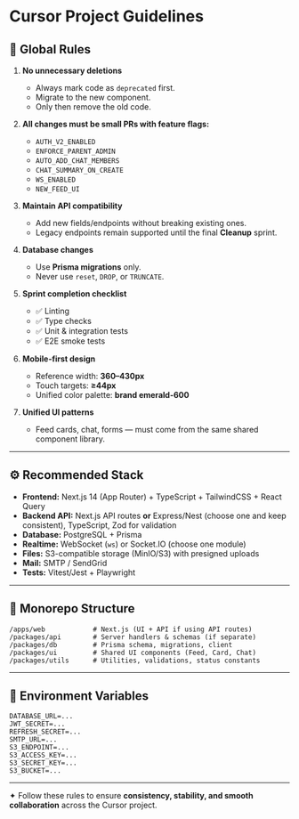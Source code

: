 # Cursor Project Guidelines

## 📌 Global Rules

1. **No unnecessary deletions**
   - Always mark code as `deprecated` first.
   - Migrate to the new component.
   - Only then remove the old code.

2. **All changes must be small PRs with feature flags:**
   - `AUTH_V2_ENABLED`
   - `ENFORCE_PARENT_ADMIN`
   - `AUTO_ADD_CHAT_MEMBERS`
   - `CHAT_SUMMARY_ON_CREATE`
   - `WS_ENABLED`
   - `NEW_FEED_UI`

3. **Maintain API compatibility**
   - Add new fields/endpoints without breaking existing ones.
   - Legacy endpoints remain supported until the final **Cleanup** sprint.

4. **Database changes**
   - Use **Prisma migrations** only.
   - Never use `reset`, `DROP`, or `TRUNCATE`.

5. **Sprint completion checklist**
   - ✅ Linting
   - ✅ Type checks
   - ✅ Unit & integration tests
   - ✅ E2E smoke tests

6. **Mobile-first design**
   - Reference width: **360–430px**
   - Touch targets: **≥44px**
   - Unified color palette: **brand emerald-600**

7. **Unified UI patterns**
   - Feed cards, chat, forms — must come from the same shared component library.

---

## ⚙️ Recommended Stack

- **Frontend:** Next.js 14 (App Router) + TypeScript + TailwindCSS + React Query
- **Backend API:** Next.js API routes **or** Express/Nest (choose one and keep consistent), TypeScript, Zod for validation
- **Database:** PostgreSQL + Prisma
- **Realtime:** WebSocket (`ws`) or Socket.IO (choose one module)
- **Files:** S3-compatible storage (MinIO/S3) with presigned uploads
- **Mail:** SMTP / SendGrid
- **Tests:** Vitest/Jest + Playwright

---

## 📂 Monorepo Structure

```
/apps/web            # Next.js (UI + API if using API routes)
/packages/api        # Server handlers & schemas (if separate)
/packages/db         # Prisma schema, migrations, client
/packages/ui         # Shared UI components (Feed, Card, Chat)
/packages/utils      # Utilities, validations, status constants
```

---

## 🔑 Environment Variables

```
DATABASE_URL=...
JWT_SECRET=...
REFRESH_SECRET=...
SMTP_URL=...
S3_ENDPOINT=...
S3_ACCESS_KEY=...
S3_SECRET_KEY=...
S3_BUCKET=...
```

---

✦ Follow these rules to ensure **consistency, stability, and smooth collaboration** across the Cursor project.
